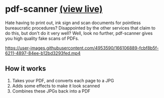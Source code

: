 # pdf-scanner [(view live)](https://adamjones.me/pdf-scanner/)

Hate having to print out, ink sign and scan documents for pointless bureaucratic procedures? Disappointed by the other services that claim to do this, but don't do it very well? Well, look no further, pdf-scanner gives you high quality fake scans of PDFs.

https://user-images.githubusercontent.com/4953590/166106889-fcbf8b5f-6211-4897-84ee-b12bd3293fed.mp4

## How it works

1. Takes your PDF, and converts each page to a JPG
2. Adds some effects to make it look scanned
3. Combines these JPGs back into a PDF
